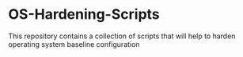 # OS-Hardening-Scripts
This repository contains a collection of scripts that will help to harden operating system baseline configuration

